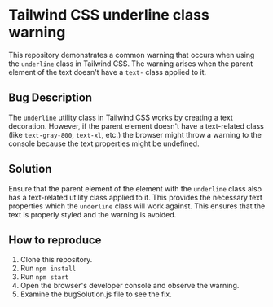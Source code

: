 # Tailwind CSS underline class warning
This repository demonstrates a common warning that occurs when using the `underline` class in Tailwind CSS. The warning arises when the parent element of the text doesn't have a `text-` class applied to it.

## Bug Description
The `underline` utility class in Tailwind CSS works by creating a text decoration. However, if the parent element doesn't have a text-related class (like `text-gray-800`, `text-xl`, etc.) the browser might throw a warning to the console because the text properties might be undefined.

## Solution
Ensure that the parent element of the element with the `underline` class also has a text-related utility class applied to it. This provides the necessary text properties which the `underline` class will work against.  This ensures that the text is properly styled and the warning is avoided.

## How to reproduce
1. Clone this repository.
2. Run `npm install`
3. Run `npm start`
4. Open the browser's developer console and observe the warning.
5. Examine the bugSolution.js file to see the fix.
